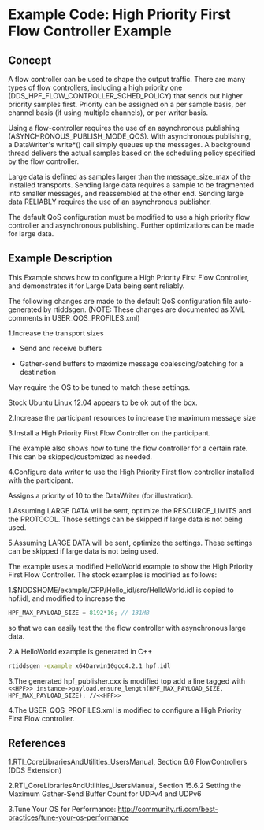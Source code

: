 # Example Code: High Priority First Flow Controller Example

## Concept

A flow controller can be used to shape the output traffic. There are many types
of flow controllers, including a high priority one
(DDS_HPF_FLOW_CONTROLLER_SCHED_POLICY) that sends out higher priority samples
first. Priority can be assigned on a per sample basis, per channel basis (if
using multiple channels), or per writer basis.

Using a flow-controller requires the use of an asynchronous publishing
(ASYNCHRONOUS_PUBLISH_MODE_QOS). With asynchronous publishing, a DataWriter's
write*() call simply queues up the messages. A background thread delivers
the actual samples based on the scheduling policy specified by the
flow controller.

Large data is defined as samples larger than the message_size_max of the
installed transports. Sending large data requires a sample to be fragmented
into smaller messages, and reassembled at the other end. Sending large data
RELIABLY requires the use of an asynchronous publisher.

The default QoS configuration must be modified to use a high priority flow
controller and asynchronous publishing. Further optimizations can be made for
large data.

## Example Description

This Example shows how to configure a High Priority First Flow Controller, and
demonstrates it for Large Data being sent reliably.

The following changes are made to the default QoS configuration file
auto-generated by rtiddsgen. (NOTE: These changes are documented as XML
comments in USER_QOS_PROFILES.xml)

1.Increase the transport sizes

  - Send and receive buffers

  - Gather-send buffers to maximize message coalescing/batching for a
    destination

  May require the OS to be tuned to match these settings.

  Stock Ubuntu Linux 12.04 appears to be ok out of the box.

2.Increase the participant resources to increase the maximum message size

3.Install a High Priority First Flow Controller on the participant.

  The example also shows how to tune the flow controller for a certain rate.
  This can be skipped/customized as needed.

4.Configure data writer to use the High Priority First flow controller installed
  with the participant.

  Assigns a priority of 10 to the DataWriter (for illustration).

  1.Assuming LARGE DATA will be sent, optimize the RESOURCE_LIMITS
    and the PROTOCOL. Those settings can be skipped if large data is not
    being used.

5.Assuming LARGE DATA will be sent, optimize the settings.
  These settings can be skipped if large data is not being used.

The example uses a modified HelloWorld example to show the High Priority First
Flow Controller. The stock examples is modified as follows:

1.$NDDSHOME/example/CPP/Hello_idl/src/HelloWorld.idl is copied to hpf.idl, and
  modified to increase the

  ```cpp
  HPF_MAX_PAYLOAD_SIZE = 8192*16; // 131MB
  ```

  so that we can easily test the the flow controller with asynchronous large
  data.

2.A HelloWorld example is generated in C++

  ```sh
  rtiddsgen -example x64Darwin10gcc4.2.1 hpf.idl
  ```

3.The generated hpf_publisher.cxx is modified top add a line tagged with
  `<<HPF>> instance->payload.ensure_length(HPF_MAX_PAYLOAD_SIZE,
  HPF_MAX_PAYLOAD_SIZE); //<<HPF>>`

4.The USER_QOS_PROFILES.xml is modified to configure a High Priority First
  Flow controller.

## References

1.RTI_CoreLibrariesAndUtilities_UsersManual, Section 6.6
  FlowControllers (DDS Extension)

2.RTI_CoreLibrariesAndUtilities_UsersManual, Section 15.6.2
  Setting the Maximum Gather-Send Buffer Count for UDPv4 and UDPv6

3.Tune Your OS for Performance:
  http://community.rti.com/best-practices/tune-your-os-performance
